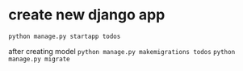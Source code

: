 
# create new django app
`python manage.py startapp todos`

after creating model
`python manage.py makemigrations todos`
`python manage.py migrate`
